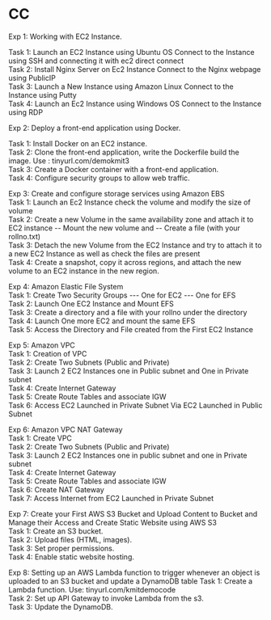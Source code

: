 # CC

Exp 1: Working with EC2 Instance.

Task 1: Launch an EC2 Instance using Ubuntu OS Connect to the Instance using SSH and connecting it with ec2 direct connect  
Task 2: Install Nginx Server on Ec2 Instance Connect to the Nginx webpage using PublicIP  
Task 3: Launch a New Instance using Amazon Linux Connect to the Instance using Putty  
Task 4: Launch an Ec2 Instance using Windows OS Connect to the Instance using RDP 


Exp 2:  Deploy a front-end application using Docker.

Task 1: Install Docker on an EC2 instance.  
Task 2: Clone the front-end application, write the Dockerfile build the image.
			Use : tinyurl.com/demokmit3  
Task 3: Create a Docker container with a front-end application.  
Task 4: Configure security groups to allow web traffic.  


Exp 3: Create and configure storage services using Amazon EBS  
Task 1: Launch an Ec2 Instance check the volume and modify the size of volume  
Task 2: Create a new Volume in the same availability zone and attach it to EC2 instance 
             -- Mount the new volume and
             -- Create a file (with your rollno.txt)  
Task 3: Detach the new Volume from the EC2 Instance and try to attach it to a new EC2 Instance as well as check the files are present  
Task 4: Create a snapshot, copy it across regions, and attach the new volume to an EC2 instance in the new region.



Exp 4:  Amazon Elastic File System  
Task 1: Create Two Security Groups
           --- One for EC2
           --- One for EFS  
Task 2: Launch One EC2 Instance and Mount EFS  
Task 3: Create a directory and a file with your rollno under the directory  
Task 4: Launch One more EC2 and mount the same EFS  
Task 5: Access the Directory and File created from the First EC2 Instance 



Exp 5: Amazon VPC  
Task 1: Creation of VPC  
Task 2: Create Two Subnets (Public and Private)   
Task 3: Launch 2 EC2 Instances one in Public subnet and One in Private subnet  
Task 4: Create Internet Gateway   
Task 5: Create Route Tables and associate IGW  
Task 6: Access EC2 Launched in Private Subnet Via EC2 Launched in Public Subnet


Exp 6: Amazon VPC NAT Gateway  
Task 1: Create VPC  
Task 2: Create Two Subnets (Public and Private)   
Task 3: Launch 2 EC2 Instances one in public subnet and one in Private subnet  
Task 4: Create Internet Gateway   
Task 5: Create Route Tables and associate IGW  
Task 6: Create NAT Gateway  
Task 7: Access Internet from EC2 Launched in Private Subnet  


Exp 7: Create your First AWS S3 Bucket and Upload Content to Bucket and Manage their Access and Create Static Website using AWS S3  
Task 1: Create an S3 bucket.  
Task 2: Upload files (HTML, images).  
Task 3: Set proper permissions.  
Task 4: Enable static website hosting.

Exp 8: Setting up an AWS Lambda function to trigger whenever an object is uploaded to an S3 bucket and update a DynamoDB table
Task 1: Create a Lambda function.
			Use: tinyurl.com/kmitdemocode  
Task 2: Set up API Gateway to invoke Lambda from the s3.  
Task 3: Update the DynamoDB.
